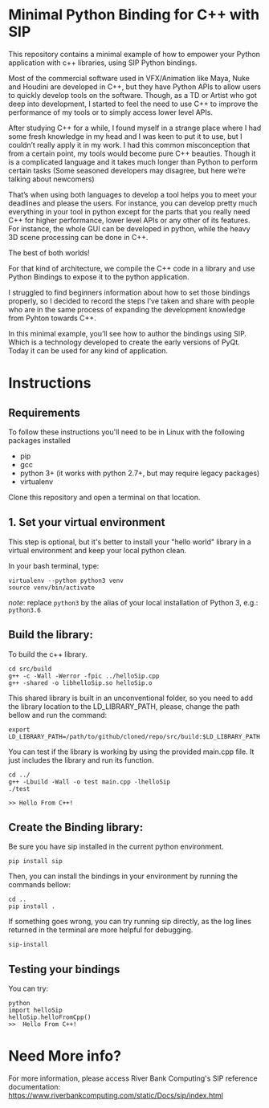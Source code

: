 # Minimal Python Binding for C++ with SIP

This repository contains a minimal example of how to empower your Python application 
with c++ libraries, using SIP Python bindings. 

Most of the commercial software used in VFX/Animation like Maya, Nuke and Houdini are developed in C++, but they have Python APIs to allow users to quickly develop tools on the software. Though, as a TD or Artist who got deep into development, I started to feel the need to use C++ to improve the performance of my tools or to simply access lower level APIs. 

After studying C++ for a while, I found myself in a strange place where I had some fresh knowledge in my head and I was keen to put it to use, but I couldn’t really apply it in my work. I had this common misconception that from a certain point, my tools would become pure C++ beauties. Though it is a complicated language and it takes much longer than Python to perform certain tasks (Some seasoned developers may disagree, but here we’re talking about newcomers)

That’s when using both languages to develop a tool helps you to meet your deadlines and please the users. For instance, you can develop pretty much everything in your tool  in python except for the parts that you really need C++ for higher performance, lower level APIs or any other of its features. 
For instance, the whole GUI can be developed in python, while the heavy 3D scene processing can be done in C++.

The best of both worlds!

For that kind of architecture, we compile the C++ code in a library and use Python Bindings to expose it to the python application. 

I struggled to find beginners information about how to set those bindings properly, so I decided to record the steps I’ve taken and share with people who are in the same process of expanding the development knowledge from Pyhton towards C++.

In this minimal example, you’ll see how to author the bindings using SIP. Which is a technology developed to create the early versions of PyQt. Today it can be used for any kind of application.


# Instructions

## Requirements

To follow these instructions you'll need to be in Linux with the following packages installed
 - pip
 - gcc
 - python 3+ (it works with python 2.7+, but may require legacy packages)
 - virtualenv

Clone this repository and open a terminal on that location.

## 1. Set your virtual environment

This step is optional, but it's better to install your "hello world" library in a virtual
environment and keep your local python clean. 

In your bash terminal, type:

```
virtualenv --python python3 venv
source venv/bin/activate

```
*note*: replace `python3` by the alias of your local installation of Python 3, e.g.: `python3.6`


## Build the library:


To build the c++ library.

```
cd src/build
g++ -c -Wall -Werror -fpic ../helloSip.cpp
g++ -shared -o libhelloSip.so helloSip.o
```
This shared library is built in an unconventional folder, so you need to add the library location to the LD_LIBRARY_PATH, please, change the path bellow and run the command:

```
export LD_LIBRARY_PATH=/path/to/github/cloned/repo/src/build:$LD_LIBRARY_PATH
```

You can test if the library is working by using the provided main.cpp file. 
It just includes the library and run its function.

```
cd ../
g++ -Lbuild -Wall -o test main.cpp -lhelloSip
./test

>> Hello From C++!

```

 
## Create the Binding library:

Be sure you have sip installed in the current python environment.

```
pip install sip
```

Then, you can install the bindings in your environment by running the commands bellow:

```
cd .. 
pip install .
```

If something goes wrong, you can try running sip directly, as the log lines returned in the terminal are more helpful for debugging. 

```
sip-install
```

## Testing your bindings

You can try:

```
python
import helloSip
helloSip.helloFromCpp()
>>  Hello From C++!
```

# Need More info?

For more information, please access River Bank Computing's SIP reference documentation:
https://www.riverbankcomputing.com/static/Docs/sip/index.html

